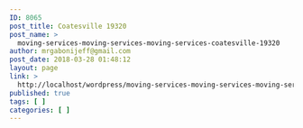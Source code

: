 ```yaml
---
ID: 8065
post_title: Coatesville 19320
post_name: >
  moving-services-moving-services-moving-services-coatesville-19320
author: mrgabonijeff@gmail.com
post_date: 2018-03-28 01:48:12
layout: page
link: >
  http://localhost/wordpress/moving-services-moving-services-moving-services-coatesville-19320/
published: true
tags: [ ]
categories: [ ]
---
```

